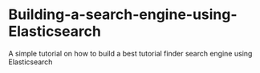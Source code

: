 # Building-a-search-engine-using-Elasticsearch
A simple tutorial on how to build a best tutorial finder search engine using Elasticsearch
